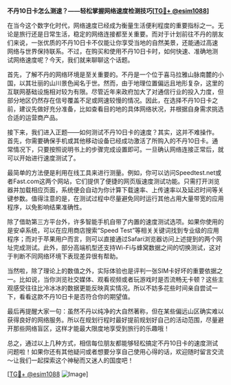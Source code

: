 **不丹10日卡怎么测速？——轻松掌握网络速度检测技巧[[TG💪+ @esim1088](https://t.me/s/esim1088)]**

在当今这个数字化时代，网络速度已经成为衡量生活便利程度的重要指标之一。无论是旅行还是日常生活，稳定的网络连接都至关重要。而对于计划前往不丹的朋友们来说，一张优质的不丹10日卡不仅能让你享受当地的自然美景，还能通过高速网络与世界保持联系。不过，在购买和使用不丹10日卡时，如何快速、准确地测试网络速度呢？今天，我们就来聊聊这个话题。

首先，了解不丹的网络环境是至关重要的。不丹是一个位于喜马拉雅山脉南麓的小国，以其壮丽的山川景色闻名于世。然而，由于地理位置偏远且地形复杂，这里的互联网基础设施相对较为有限。尽管近年来政府加大了对通信行业的投入力度，但部分地区仍然存在信号覆盖不足或网速较慢的情况。因此，在选择不丹10日卡之前，建议先做好充分准备，比如查看目的地的具体网络状况，并根据自身需求挑选合适的运营商产品。

接下来，我们进入正题——如何测试不丹10日卡的速度？其实，这并不难操作。首先，你需要确保手机或其他移动设备已经成功激活了所购入的不丹10日卡。通常情况下，只要按照说明书上的步骤完成设置即可。一旦确认网络连接正常后，就可以开始进行速度测试了。

最简单的方法便是利用在线工具来进行测量。例如，你可以访问Speedtest.net或者Fast.com这两个网站，它们提供了便捷的网页版速度测试功能。只需打开浏览器并加载相应页面，系统便会自动为你计算下载速率、上传速率以及延迟时间等关键参数。值得注意的是，在测试过程中尽量避免同时运行其他占用大量带宽的应用程序，以免影响结果准确性。

除了借助第三方平台外，许多智能手机自带了内置的速度测试选项。如果你使用的是安卓系统，可以在应用商店搜索“Speed Test”等相关关键词找到专业级的应用程序；而对于苹果用户而言，则可以直接通过Safari浏览器访问上述提到的两个网址完成测试。此外，部分高端机型还支持Wi-Fi与蜂窝数据之间的切换测试，这对于判断不同网络环境下表现差异很有帮助。

当然啦，除了理论上的数值之外，实际体验也是评判一张SIM卡好坏的重要依据之一。比如说，当你浏览社交媒体、观看视频或者玩游戏时是否流畅无卡顿？这些主观感受往往比冷冰冰的数据更能反映真实情况。所以不妨多花些时间亲自尝试一下，看看这款不丹10日卡是否符合你的期望值。

最后再提醒大家一句：虽然不丹以纯净的大自然著称，但在某些偏远山区确实难以获得良好的网络服务。所以在规划行程时最好提前规划好自己的活动范围，尽量避开那些网络盲区，这样才能最大限度地享受到旅行的乐趣哦！

总之，通过以上几种方式，相信每位朋友都能够轻松搞定不丹10日卡的速度测试问题啦！如果你还有其他疑问或者想要分享自己使用心得的话，欢迎随时留言交流～让我们一起探索这个神秘而又迷人的国度吧！

[[TG💪+ @esim1088](https://t.me/s/esim1088) ![Image](https://i.postimg.cc/4NQfJmqS/Snipaste-2025-05-13-00-14-12.png)]